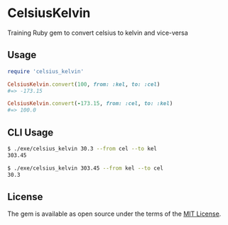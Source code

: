 # CelsiusKelvin

Training Ruby gem to convert celsius to kelvin and vice-versa

## Usage

```ruby
require 'celsius_kelvin'

CelsiusKelvin.convert(100, from: :kel, to: :cel)
#=> -173.15

CelsiusKelvin.convert(-173.15, from: :cel, to: :kel)
#=> 100.0
```

## CLI Usage

```bash
$ ./exe/celsius_kelvin 30.3 --from cel --to kel
303.45

$ ./exe/celsius_kelvin 303.45 --from kel --to cel
30.3
```

## License

The gem is available as open source under the terms of the [MIT License](https://opensource.org/licenses/MIT).
